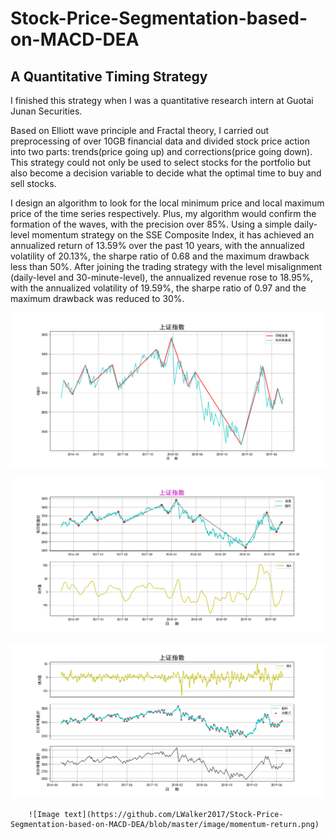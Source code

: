 # Stock-Price-Segmentation-based-on-MACD-DEA
## A Quantitative Timing Strategy

I finished this strategy when I was a quantitative research intern at Guotai Junan Securities.

Based on Elliott wave principle and Fractal theory, I carried out preprocessing of over 10GB financial data and divided stock price action into two parts: trends(price going up) and corrections(price going down). This strategy could not only be used to select stocks for the portfolio but also become a decision variable to decide what the optimal time to buy and sell stocks.

I design an algorithm to look for the local minimum price and local maximum price of the time series respectively. Plus, my algorithm would confirm the formation of the waves, with the precision over 85%. Using a simple daily-level momentum strategy on the SSE Composite Index, it has achieved an annualized return of 13.59% over the past 10 years, with the annualized volatility of 20.13%, the sharpe ratio of 0.68 and the maximum drawback less than 50%. After joining the trading strategy with the level misalignment (daily-level and 30-minute-level), the annualized revenue rose to 18.95%, with the annualized volatility of 19.59%, the sharpe ratio of 0.97 and the maximum drawback was reduced to 30%.

![Image_text](https://github.com/LWalker2017/Stock-Price-Segmentation-based-on-MACD-DEA/blob/master/image/1day-30min-combine.png)

![Image_text](https://github.com/LWalker2017/Stock-Price-Segmentation-based-on-MACD-DEA/blob/master/image/20160701-20190701-1day.png)

![Image_text](https://github.com/LWalker2017/Stock-Price-Segmentation-based-on-MACD-DEA/blob/master/image/20160701-20190701-30min.png)

        ![Image text](https://github.com/LWalker2017/Stock-Price-Segmentation-based-on-MACD-DEA/blob/master/image/momentum-return.png)
